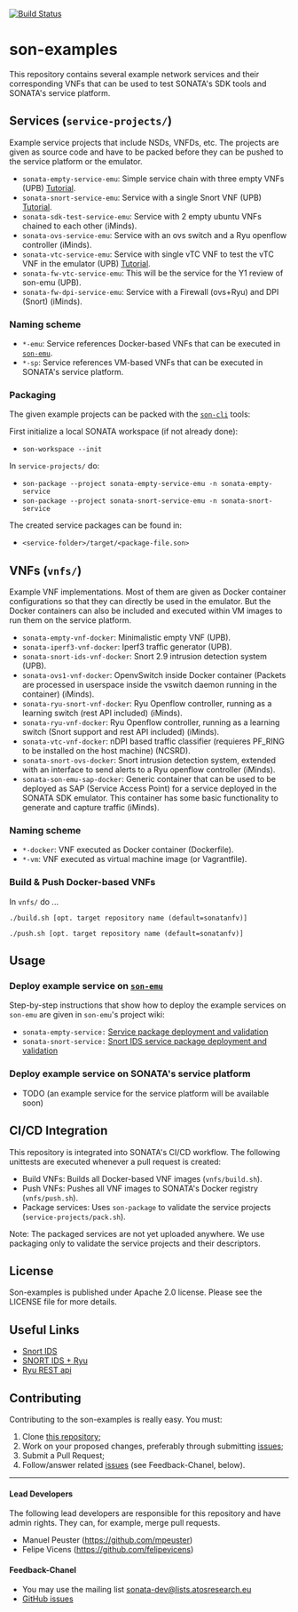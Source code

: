 [![Build Status](http://jenkins.sonata-nfv.eu/buildStatus/icon?job=son-examples)](http://jenkins.sonata-nfv.eu/job/son-examples)

# son-examples

This repository contains several example network services and their corresponding VNFs that can be used to test SONATA's SDK tools and SONATA's service platform.

## Services (`service-projects/`)

Example service projects that include NSDs, VNFDs, etc. The projects are given as source code and have to be packed before they can be pushed to the service platform or the emulator.

* `sonata-empty-service-emu`: Simple service chain with three empty VNFs (UPB) [Tutorial](https://github.com/sonata-nfv/son-emu/wiki/Example-2).
* `sonata-snort-service-emu`: Service with a single Snort VNF (UPB) [Tutorial](https://github.com/sonata-nfv/son-emu/wiki/Example-3).
* `sonata-sdk-test-service-emu`: Service with 2 empty ubuntu VNFs chained to each other (iMinds).
* `sonata-ovs-service-emu`: Service with an ovs switch and a Ryu openflow controller (iMinds).
* `sonata-vtc-service-emu`: Service with single vTC VNF to test the vTC VNF in the emulator (UPB) [Tutorial](https://github.com/sonata-nfv/son-emu/wiki/Example-4).
* `sonata-fw-vtc-service-emu`: This will be the service for the Y1 review of son-emu (UPB).
* `sonata-fw-dpi-service-emu`: Service with a Firewall (ovs+Ryu) and DPI (Snort) (iMinds).

### Naming scheme

* `*-emu`: Service references Docker-based VNFs that can be executed in [`son-emu`](https://github.com/sonata-nfv/son-emu).
* `*-sp`: Service references VM-based VNFs that can be executed in SONATA's service platform.

### Packaging

The given example projects can be packed with the [`son-cli`](https://github.com/sonata-nfv/son-cli) tools:

First initialize a local SONATA workspace (if not already done):

* `son-workspace --init`

In `service-projects/` do:

* `son-package --project sonata-empty-service-emu -n sonata-empty-service`
* `son-package --project sonata-snort-service-emu -n sonata-snort-service`

The created service packages can be found in:

* `<service-folder>/target/<package-file.son>`


## VNFs (`vnfs/`)

Example VNF implementations. Most of them are given as Docker container configurations so that they can directly be used in the emulator. But the Docker containers can also be included and executed within VM images to run them on the service platform.

* `sonata-empty-vnf-docker`: Minimalistic empty VNF (UPB).
* `sonata-iperf3-vnf-docker`: Iperf3 traffic generator (UPB).
* `sonata-snort-ids-vnf-docker`: Snort 2.9 intrusion detection system (UPB).
* `sonata-ovs1-vnf-docker`: OpenvSwitch inside Docker container (Packets are processed in userspace inside the vswitch daemon running in the container) (iMinds).
* `sonata-ryu-snort-vnf-docker`: Ryu Openflow controller, running as a learning switch (rest API included) (iMinds).
* `sonata-ryu-vnf-docker`: Ryu Openflow controller, running as a learning switch (Snort support and rest API included) (iMinds).
* `sonata-vtc-vnf-docker`: nDPI based traffic classifier (requieres PF_RING to be installed on the host machine) (NCSRD).
* `sonata-snort-ovs-docker`: Snort intrusion detection system, extended with an interface to send alerts to a Ryu openflow controller (iMinds).
* `sonata-son-emu-sap-docker`: Generic container that can be used to be deployed as SAP (Service Access Point) for a service deployed in the SONATA SDK emulator. This container has some basic functionality to generate and capture traffic (iMinds).

### Naming scheme

* `*-docker`: VNF executed as Docker container (Dockerfile).
* `*-vm`: VNF executed as virtual machine image (or Vagrantfile).

### Build & Push Docker-based VNFs

In `vnfs/` do ...

```
./build.sh [opt. target repository name (default=sonatanfv)]

./push.sh [opt. target repository name (default=sonatanfv)]
```

## Usage

### Deploy example service on [`son-emu`](https://github.com/sonata-nfv/son-emu)

Step-by-step instructions that show how to deploy the example services on `son-emu` are given in `son-emu`'s project wiki:

* `sonata-empty-service:` [Service package deployment and validation](https://github.com/sonata-nfv/son-emu/wiki/Example-2)
* `sonata-snort-service:` [Snort IDS service package deployment and validation](https://github.com/sonata-nfv/son-emu/wiki/Example-3)

### Deploy example service on SONATA's service platform

* TODO (an example service for the service platform will be available soon)

## CI/CD Integration

This repository is integrated into SONATA's CI/CD workflow. The following unittests are executed whenever a pull request is created:

* Build VNFs: Builds all Docker-based VNF images (`vnfs/build.sh`).
* Push VNFs: Pushes all VNF images to SONATA's Docker registry (`vnfs/push.sh`).
* Package services: Uses `son-package` to validate the service projects (`service-projects/pack.sh`).

Note: The packaged services are not yet uploaded anywhere. We use packaging only to validate the service projects and their descriptors.

## License

Son-examples is published under Apache 2.0 license. Please see the LICENSE file for more details.

## Useful Links

* [Snort IDS](https://www.snort.org)
* [SNORT IDS + Ryu](http://ryu.readthedocs.io/en/latest/snort_integrate.html)
* [Ryu REST api](http://ryu.readthedocs.io/en/latest/app/ofctl_rest.html)

## Contributing
Contributing to the son-examples is really easy. You must:

1. Clone [this repository](http://github.com/sonata-nfv/son-examples);
2. Work on your proposed changes, preferably through submitting [issues](https://github.com/sonata-nfv/son-examples/issues);
3. Submit a Pull Request;
4. Follow/answer related [issues](https://github.com/sonata-nfv/son-examples/issues) (see Feedback-Chanel, below).

---
#### Lead Developers

The following lead developers are responsible for this repository and have admin rights. They can, for example, merge pull requests.

* Manuel Peuster (https://github.com/mpeuster)
* Felipe Vicens (https://github.com/felipevicens)


#### Feedback-Chanel

* You may use the mailing list [sonata-dev@lists.atosresearch.eu](mailto:sonata-dev@lists.atosresearch.eu)
* [GitHub issues](https://github.com/sonata-nfv/son-examples/issues)

